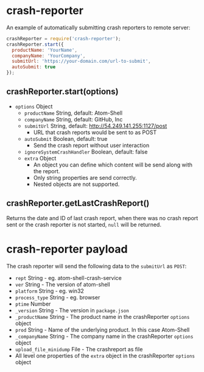 # crash-reporter

An example of automatically submitting crash reporters to remote server:

```javascript
crashReporter = require('crash-reporter');
crashReporter.start({
  productName: 'YourName',
  companyName: 'YourCompany',
  submitUrl: 'https://your-domain.com/url-to-submit',
  autoSubmit: true
});
```

## crashReporter.start(options)

* `options` Object
  * `productName` String, default: Atom-Shell
  * `companyName` String, default: GitHub, Inc
  * `submitUrl` String, default: http://54.249.141.255:1127/post
    * URL that crash reports would be sent to as POST
  * `autoSubmit` Boolean, default: true
    * Send the crash report without user interaction
  * `ignoreSystemCrashHandler` Boolean, default: false
  * `extra` Object
    * An object you can define which content will be send along with the report.
    * Only string properties are send correctly.
    * Nested objects are not supported.

## crashReporter.getLastCrashReport()

Returns the date and ID of last crash report, when there was no crash report
sent or the crash reporter is not started, `null` will be returned.

# crash-reporter payload

The crash reporter will send the following data to the `submitUrl` as `POST`:

* `rept` String - eg. atom-shell-crash-service
* `ver` String - The version of atom-shell
* `platform` String - eg. win32
* `process_type` String - eg. browser
* `ptime` Number
* `_version` String - The version in `package.json`
* `_productName` String - The product name in the crashReporter `options` object
* `prod` String - Name of the underlying product. In this case Atom-Shell
* `_companyName` String - The company name in the crashReporter `options` object
* `upload_file_minidump` File - The crashreport as file
* All level one properties of the `extra` object in the crashReporter `options` object
